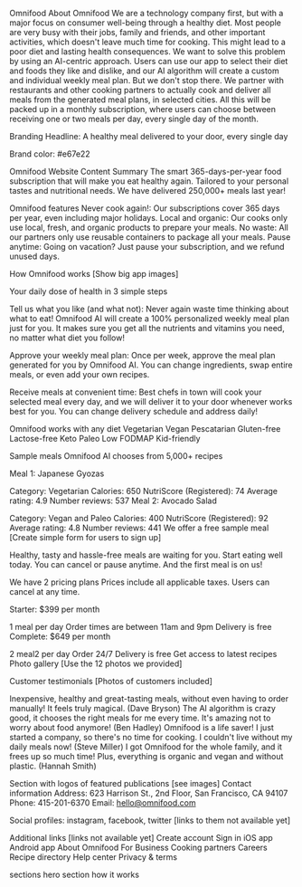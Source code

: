 Omnifood
About Omnifood
We are a technology company first, but with a major focus on consumer well-being through a healthy diet. Most people are very busy with their jobs, family and friends, and other important activities, which doesn't leave much time for cooking. This might lead to a poor diet and lasting health consequences. We want to solve this problem by using an AI-centric approach. Users can use our app to select their diet and foods they like and dislike, and our AI algorithm will create a custom and individual weekly meal plan. But we don't stop there. We partner with restaurants and other cooking partners to actually cook and deliver all meals from the generated meal plans, in selected cities. All this will be packed up in a monthly subscription, where users can choose between receiving one or two meals per day, every single day of the month.

Branding
Headline: A healthy meal delivered to your door, every single day

Brand color: #e67e22

Omnifood Website Content
Summary
The smart 365-days-per-year food subscription that will make you eat healthy again. Tailored to your personal tastes and nutritional needs. We have delivered 250,000+ meals last year!

Omnifood features
Never cook again!: Our subscriptions cover 365 days per year, even including major holidays. Local and organic: Our cooks only use local, fresh, and organic products to prepare your meals. No waste: All our partners only use reusable containers to package all your meals. Pause anytime: Going on vacation? Just pause your subscription, and we refund unused days.

How Omnifood works
[Show big app images]

Your daily dose of health in 3 simple steps

Tell us what you like (and what not): Never again waste time thinking about what to eat! Omnifood AI will create a 100% personalized weekly meal plan just for you. It makes sure you get all the nutrients and vitamins you need, no matter what diet you follow!

Approve your weekly meal plan: Once per week, approve the meal plan generated for you by Omnifood AI. You can change ingredients, swap entire meals, or even add your own recipes.

Receive meals at convenient time: Best chefs in town will cook your selected meal every day, and we will deliver it to your door whenever works best for you. You can change delivery schedule and address daily!

Omnifood works with any diet
Vegetarian Vegan Pescatarian Gluten-free Lactose-free Keto Paleo Low FODMAP Kid-friendly

Sample meals
Omnifood AI chooses from 5,000+ recipes

Meal 1: Japanese Gyozas

Category: Vegetarian
Calories: 650
NutriScore (Registered): 74
Average rating: 4.9
Number reviews: 537
Meal 2: Avocado Salad

Category: Vegan and Paleo
Calories: 400
NutriScore (Registered): 92
Average rating: 4.8
Number reviews: 441
We offer a free sample meal
[Create simple form for users to sign up]

Healthy, tasty and hassle-free meals are waiting for you. Start eating well today. You can cancel or pause anytime. And the first meal is on us!

We have 2 pricing plans
Prices include all applicable taxes. Users can cancel at any time.

Starter: $399 per month

1 meal per day
Order times are between 11am and 9pm
Delivery is free
Complete: $649 per month

2 meal2 per day
Order 24/7
Delivery is free
Get access to latest recipes
Photo gallery
[Use the 12 photos we provided]

Customer testimonials
[Photos of customers included]

Inexpensive, healthy and great-tasting meals, without even having to order manually! It feels truly magical. (Dave Bryson) The AI algorithm is crazy good, it chooses the right meals for me every time. It's amazing not to worry about food anymore! (Ben Hadley) Omnifood is a life saver! I just started a company, so there's no time for cooking. I couldn't live without my daily meals now! (Steve Miller) I got Omnifood for the whole family, and it frees up so much time! Plus, everything is organic and vegan and without plastic. (Hannah Smith)

Section with logos of featured publications [see images]
Contact information
Address: 623 Harrison St., 2nd Floor, San Francisco, CA 94107 Phone: 415-201-6370 Email: hello@omnifood.com

Social profiles: instagram, facebook, twitter [links to them not available yet]

Additional links [links not available yet]
Create account Sign in iOS app Android app About Omnifood For Business Cooking partners Careers Recipe directory Help center Privacy & terms

sections
hero section
how it works
